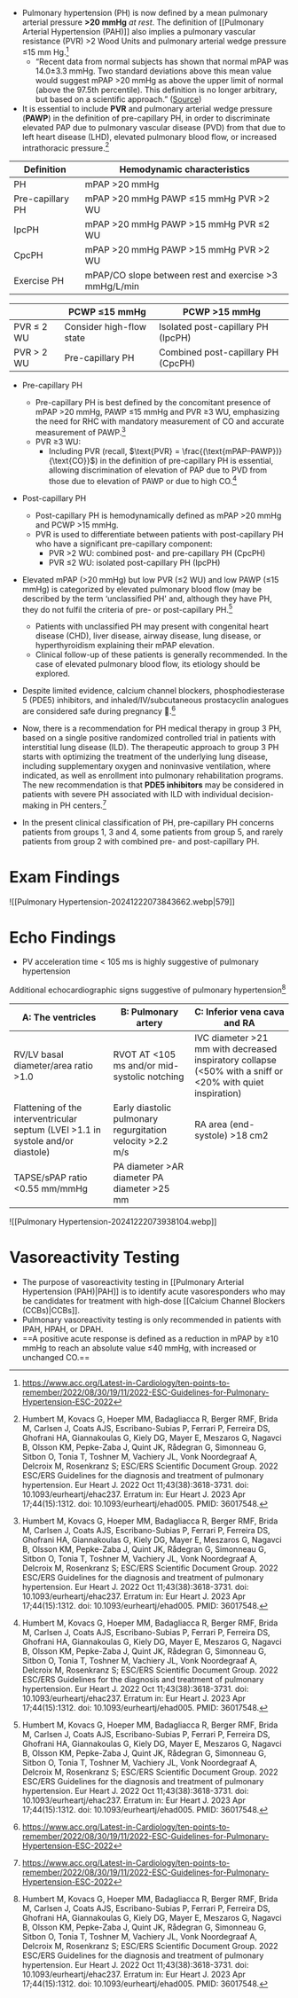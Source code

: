 


- Pulmonary hypertension (PH) is now defined by a mean pulmonary arterial pressure **>20 mmHg** _at rest_. The definition of [[Pulmonary Arterial Hypertension (PAH)]] also implies a pulmonary vascular resistance (PVR) >2 Wood Units and pulmonary arterial wedge pressure ≤15 mm Hg.[^acc10]
    - “Recent data from normal subjects has shown that normal mPAP was 14.0±3.3 mmHg. Two standard deviations above this mean value would suggest mPAP >20 mmHg as above the upper limit of normal (above the 97.5th percentile). This definition is no longer arbitrary, but based on a scientific approach.” ([Source](https://erj.ersjournals.com/content/53/1/1801913))
-  It is essential to include **PVR** and pulmonary arterial wedge pressure (**PAWP**) in the definition of pre-capillary PH, in order to discriminate elevated PAP due to pulmonary vascular disease (PVD) from that due to left heart disease (LHD), elevated pulmonary blood flow, or increased intrathoracic pressure.[^esc]

| Definition       | Hemodynamic characteristics                           |
|------------------|-------------------------------------------------------|
| PH               | mPAP >20 mmHg                                         |
| Pre-capillary PH | mPAP >20 mmHg PAWP ≤15 mmHg PVR >2 WU                 |
| IpcPH            | mPAP >20 mmHg PAWP >15 mmHg PVR ≤2 WU                 |
| CpcPH            | mPAP >20 mmHg PAWP >15 mmHg PVR >2 WU                 |
| Exercise PH      | mPAP/CO slope between rest and exercise >3 mmHg/L/min |


|            | PCWP ≤15 mmHg            | PCWP >15 mmHg                      |
| ---------- | ------------------------ | ---------------------------------- |
| PVR ≤ 2 WU | Consider high-flow state | Isolated post-capillary PH (IpcPH) |
| PVR > 2 WU | Pre-capillary PH         | Combined post-capillary PH (CpcPH) |


- Pre-capillary PH
    - Pre-capillary PH is best defined by the concomitant presence of mPAP >20 mmHg, PAWP ≤15 mmHg and PVR ≥3 WU, emphasizing the need for RHC with mandatory measurement of CO and accurate measurement of PAWP.[^esc]
    - PVR ≥3 WU:
	    - Including PVR (recall, $\text{PVR} = \frac{(\text{mPAP–PAWP})}{\text{CO}}$) in the definition of pre-capillary PH is essential, allowing discrimination of elevation of PAP due to PVD from those due to elevation of PAWP or due to high CO.[^esc]
- Post-capillary PH
    - Post-capillary PH is hemodynamically defined as mPAP >20 mmHg and PCWP >15 mmHg.
    - PVR is used to differentiate between patients with post-capillary PH who have a significant pre-capillary component:
	    - PVR >2 WU: combined post- and pre-capillary PH (CpcPH)
	    - PVR ≤2 WU: isolated post-capillary PH (IpcPH)
- Elevated mPAP (>20 mmHg) but low PVR (≤2 WU) and low PAWP (≤15 mmHg) is categorized by elevated pulmonary blood flow (may be described by the term ‘unclassified PH' and, although they have PH, they do not fulfil the criteria of pre- or post-capillary PH.[^esc]
    - Patients with unclassified PH may present with congenital heart disease (CHD), liver disease, airway disease, lung disease, or hyperthyroidism explaining their mPAP elevation. 
    - Clinical follow-up of these patients is generally recommended. In the case of elevated pulmonary blood flow, its etiology should be explored.
- Despite limited evidence, calcium channel blockers, phosphodiesterase 5 (PDE5) inhibitors, and inhaled/IV/subcutaneous prostacyclin analogues are considered safe during pregnancy 🤰.[^acc10]
- Now, there is a recommendation for PH medical therapy in group 3 PH, based on a single positive randomized controlled trial in patients with interstitial lung disease (ILD). The therapeutic approach to group 3 PH starts with optimizing the treatment of the underlying lung disease, including supplementary oxygen and noninvasive ventilation, where indicated, as well as enrollment into pulmonary rehabilitation programs. The new recommendation is that **PDE5 inhibitors** may be considered in patients with severe PH associated with ILD with individual decision-making in PH centers.[^acc10]

- In the present clinical classification of PH, pre-capillary PH concerns patients from groups 1, 3 and 4, some patients from group 5, and rarely patients from group 2 with combined pre- and post-capillary PH.
# Exam Findings

![[Pulmonary Hypertension-20241222073843662.webp|579]]
# Echo Findings

- PV acceleration time < 105 ms is highly suggestive of pulmonary hypertension

Additional echocardiographic signs suggestive of pulmonary hypertension[^esc]

| A: The ventricles                                                                | B: Pulmonary artery                                       | C: Inferior vena cava and RA                                                                               |
| -------------------------------------------------------------------------------- | --------------------------------------------------------- | ---------------------------------------------------------------------------------------------------------- |
| RV/LV basal diameter/area ratio >1.0                                             | RVOT AT <105 ms and/or mid-systolic notching              | IVC diameter >21 mm with decreased inspiratory collapse (<50% with a sniff or <20% with quiet inspiration) |
| Flattening of the interventricular septum (LVEI >1.1 in systole and/or diastole) | Early diastolic pulmonary regurgitation velocity >2.2 m/s | RA area (end-systole) >18 cm2                                                                              |
| TAPSE/sPAP ratio <0.55 mm/mmHg                                                   | PA diameter >AR diameter PA diameter >25 mm               |                                                                                                            |

![[Pulmonary Hypertension-20241222073938104.webp]]


# Vasoreactivity Testing

- The purpose of vasoreactivity testing in [[Pulmonary Arterial Hypertension (PAH)|PAH]] is to identify acute vasoresponders who may be candidates for treatment with high-dose [[Calcium Channel Blockers (CCBs)|CCBs]].
- Pulmonary vasoreactivity testing is only recommended in patients with IPAH, HPAH, or DPAH.
- ==A positive acute response is defined as a reduction in mPAP by ≥10 mmHg to reach an absolute value ≤40 mmHg, with increased or unchanged CO.==


[^acc10]: https://www.acc.org/Latest-in-Cardiology/ten-points-to-remember/2022/08/30/19/11/2022-ESC-Guidelines-for-Pulmonary-Hypertension-ESC-2022
[^esc]: Humbert M, Kovacs G, Hoeper MM, Badagliacca R, Berger RMF, Brida M, Carlsen J, Coats AJS, Escribano-Subias P, Ferrari P, Ferreira DS, Ghofrani HA, Giannakoulas G, Kiely DG, Mayer E, Meszaros G, Nagavci B, Olsson KM, Pepke-Zaba J, Quint JK, Rådegran G, Simonneau G, Sitbon O, Tonia T, Toshner M, Vachiery JL, Vonk Noordegraaf A, Delcroix M, Rosenkranz S; ESC/ERS Scientific Document Group. 2022 ESC/ERS Guidelines for the diagnosis and treatment of pulmonary hypertension. Eur Heart J. 2022 Oct 11;43(38):3618-3731. doi: 10.1093/eurheartj/ehac237. Erratum in: Eur Heart J. 2023 Apr 17;44(15):1312. doi: 10.1093/eurheartj/ehad005. PMID: 36017548.